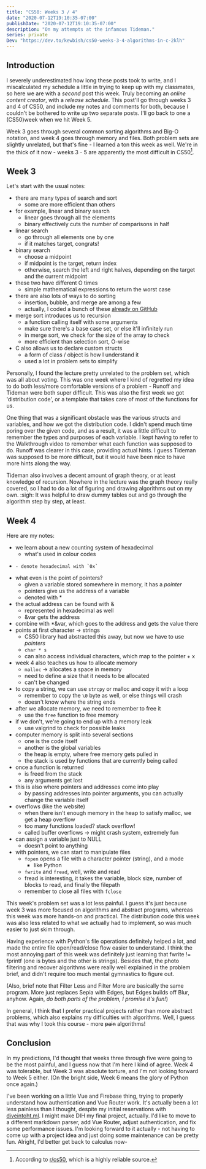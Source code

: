```yaml
---
title: "CS50: Weeks 3 / 4"
date: "2020-07-12T19:10:35-07:00"
publishDate: "2020-07-12T19:10:35-07:00"
description: "On my attempts at the infamous Tideman."
series: private
Dev: "https://dev.to/kewbish/cs50-weeks-3-4-algorithms-in-c-2klh"
---
```


## Introduction

I severely underestimated how long these posts took to write, and I miscalculated my schedule a little in trying to keep up with my classmates, so here we are with a _second_ post this week. Truly becoming an _online content creator_, with a _release schedule_. This post'll go through weeks 3 and 4 of CS50, and include my notes and comments for both, because I couldn't be bothered to write up two separate posts. I'll go back to one a (CS50)week when we hit Week 5.

Week 3 goes through several common sorting algorithms and Big-O notation, and week 4 goes through memory and files. Both problem sets are slightly unrelated, but that's fine - I learned a ton this week as well. We're in the thick of it now - weeks 3 - 5 are apparently the most difficult in CS50[^1].

## Week 3

Let's start with the usual notes:

- there are many types of search and sort
  - some are more efficient than others
- for example, linear and binary search
  - linear goes through all the elements
  - binary effectively cuts the number of comparisons in half
- linear search
  - go through all elements one by one
  - if it matches target, congrats!
- binary search
  - choose a midpoint
  - if midpoint is the target, return index
  - otherwise, search the left and right halves, depending on the target and the current midpoint
- these two have different O times
  - simple mathematical expressions to return the worst case
- there are also lots of ways to do sorting
  - insertion, bubble, and merge are among a few
  - actually, I coded a bunch of these [already on GitHub](https://github.com/kewbish/ka-algorithms)
- merge sort introduces us to recursion
  - a function calling itself with some arguments
  - make sure there's a base case set, or else it'll infinitely run
  - in merge sort, we check for the size of the array to check
  - more efficient than selection sort, O-wise
- C also allows us to declare custom structs
  - a form of class / object is how I understand it
  - used a lot in problem sets to simplify

Personally, I found the lecture pretty unrelated to the problem set, which was all about voting. This was one week where I kind of regretted my idea to do both less/more comfortable versions of a problem - Runoff and Tideman were both super difficult. This was also the first week we got 'distribution code', or a template that takes care of most of the functions for us.

One thing that was a significant obstacle was the various structs and variables, and how we got the distribution code. I didn't spend much time poring over the given code, and as a result, it was a little difficult to remember the types and purposes of each variable. I kept having to refer to the Walkthrough video to remember what each function was supposed to do. Runoff was clearer in this case, providing actual hints. I guess Tideman was supposed to be more difficult, but it would have been nice to have more hints along the way.

Tideman also involves a decent amount of graph theory, or at least knowledge of recursion. Nowhere in the lecture was the graph theory really covered, so I had to do a lot of figuring and drawing algorithms out on my own. :sigh: It was helpful to draw dummy tables out and go through the algorithm step by step, at least.

## Week 4

Here are my notes:

- we learn about a new counting system of hexadecimal
  - what's used in colour codes
-     - denote hexadecimal with `0x`
- what even is the point of pointers?
  - given a variable stored somewhere in memory, it has a _pointer_
  - pointers give us the address of a variable
  - denoted with \*
- the actual address can be found with &
  - represented in hexadecimal as well
  - &var gets the address
- combine with \*&var, which goes to the address and gets the value there
- points at first character -> strings
  - CS50 library had abstracted this away, but now we have to use _pointers_
  - `char * s`
  - can also access individual characters, which map to the pointer + x
- week 4 also teaches us how to allocate memory
  - `malloc` -> allocates a space in memory
  - need to define a size that it needs to be allocated
  - can't be changed
- to copy a string, we can use `strcpy` or malloc and copy it with a loop
  - remember to copy the `\0` byte as well, or else things will crash
  - doesn't know where the string ends
- after we allocate memory, we need to remember to free it
  - use the `free` function to free memory
- if we don't, we're going to end up with a memory leak
  - use valgrind to check for possible leaks
- computer memory is split into several sections
  - one is the code itself
  - another is the global variables
  - the heap is empty, where free memory gets pulled in
  - the stack is used by functions that are currently being called
- once a function is returned
  - is freed from the stack
  - any arguments get lost
- this is also where pointers and addresses come into play
  - by passing addresses into pointer arguments, you can actually change the variable itself
- overflows (like the website)
  - when there isn't enough memory in the heap to satisfy malloc, we get a heap overflow
  - too many functions loaded? stack overflow!
  - called buffer overflows -> might crash system, extremely fun
- can assign a variable just to NULL
  - doesn't point to anything
- with pointers, we can start to manipulate files
  - `fopen` opens a file with a character pointer (string), and a mode
    - like Python
  - `fwrite` and `fread`, well, write and read
  - fread is interesting, it takes the variable, block size, number of blocks to read, and finally the filepath
  - remember to close all files with `fclose`

This week's problem set was a lot less painful. I guess it's just because week 3 was more focused on algorithms and abstract programs, whereas this week was more hands-on and practical. The distribution code this week was also less related to what we actually had to implement, so was much easier to just skim through.

Having experience with Python's file operations definitely helped a lot, and made the entire file open/read/close flow easier to understand. I think the most annoying part of this week was definitely just learning that fwrite != fprintf (one is bytes and the other is strings). Besides that, the photo filtering and recover algorithms were really well explained in the problem brief, and didn't require too much mental gymnastics to figure out.

(Also, brief note that Filter Less and Filter More are basically the same program. More just replaces Sepia with Edges, but Edges builds off Blur, anyhow. Again, _do both parts of the problem, I promise it's fun!_)

In general, I think that I prefer practical projects rather than more abstract problems, which also explains my difficulties with algorithms. Well, I guess that was why I took this course - more ~~pain~~ algorithms!

## Conclusion

In my predictions, I'd thought that weeks three through five were going to be the most painful, and I guess now that I'm here I kind of agree. Week 4 was tolerable, but Week 3 was absolute torture, and I'm not looking forward to Week 5 either. (On the bright side, Week 6 means the glory of Python once again.)

I've been working on a little Vue and Firebase thing, trying to properly understand how authentication and Vue Router work. It's actually been a lot less painless than I thought, despite my initial reservations with [diveintoht.ml](https://diveintoht.ml). I might make DIH my final project, actually. I'd like to move to a different markdown parser, add Vue Router, adjust authentication, and fix some performance issues. I'm looking forward to it actually - not having to come up with a project idea and just doing some maintenance can be pretty fun. Alright, I'd better get back to calculus now-

[^1]: According to [r/cs50](http://reddit.com/r/cs50), which is a highly reliable source.
